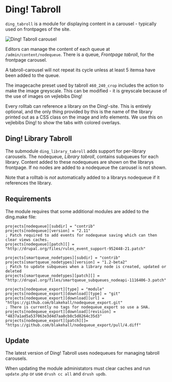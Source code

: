 # Ding! Tabroll
`ding_tabroll` is a module for displaying content in a carousel - typically used on frontpages of the site.

![Ding! Tabroll carousel](https://github.com/downloads/kdb/ding_tabroll/ding_tabroll_carousel.png)

Editors can manage the content of each queue at `/admin/content/nodequeue`. There is a queue, *Frontpage tabroll*, for the frontpage carousel.

A tabroll-carousel will not repeat its cycle unless at least 5 itemsa have been added to the queue.

The imagecache preset used by tabroll `460_240_crop` includes the action to make the image greyscale. This can be modified - it is greyscale because of the use of images on vejlebibs Ding!

Every rolltab can reference a library on the Ding!-site. This is entirely optional, and the only thing provided by this is the name of the library printed out as a CSS class on the image and info elements. We use this on vejlebibs Ding! to show the tabs with colored overlays.

## Ding! Library Tabroll
The submodule `ding_library_tabroll` adds support for per-library carousels. The nodequeue, *Library tabroll*, contains subqueues for each library. Content added to these nodequeues are shown on the librarys frontpage. If no nodes are added to a nodequeue the carousel is not shown.

Note that a rolltab is *not* automatically added to a librarys nodequeue if it references the library.

## Requirements

The module requires that some additional modules are added to the ding.make file:

<pre><code>projects[nodequeue][subdir] = "contrib"
projects[nodequeue][version] = "2.11"
; Patch required to add events for nodequeue saving which can then clear views caches.
projects[nodequeue][patch][] = "http://drupal.org/files/rules_event_support-952448-21.patch"

projects[smartqueue_nodetypes][subdir] = "contrib"
projects[smartqueue_nodetypes][version] = "1.2-beta2"
; Patch to update subqueues when a library node is created, updated or deleted
projects[smartqueue_nodetypes][patch][] = "http://drupal.org/files/smartqueue_subqueues_nodeapi-1116406-3.patch"

projects[nodequeue_export][type] = "module"
projects[nodequeue_export][download][type] = "git"
projects[nodequeue_export][download][url] = "https://github.com/blakehall/nodequeue_export.git"
; There is currently no tags for nodequeue_export so use a SHA.
projects[nodequeue_export][download][revision] = "4837a1ad5a537063e3d4d7aa8cb8c5d8264c35d3"
projects[nodequeue_export][patch][]= "https://github.com/blakehall/nodequeue_export/pull/4.diff"</pre></code>

## Update
The latest version of Ding! Tabroll uses nodequeues for managing tabroll carousels.


When updating the module administators must clear caches and run `update.php` or use `drush cc all` and `drush updb`.


